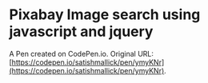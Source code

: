 # Pixabay Image search using javascript and jquery

A Pen created on CodePen.io. Original URL: [https://codepen.io/satishmallick/pen/ymyKNr](https://codepen.io/satishmallick/pen/ymyKNr).

